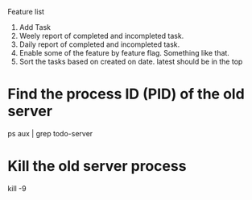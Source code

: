 Feature list

1. Add Task
2. Weely report of completed and incompleted task.
3. Daily report of completed and incompleted task.
4. Enable some of the feature by feature flag. Something like that.
5. Sort the tasks based on created on date. latest should be in the top

# Find the process ID (PID) of the old server

ps aux | grep todo-server

# Kill the old server process

kill -9 <PID>
